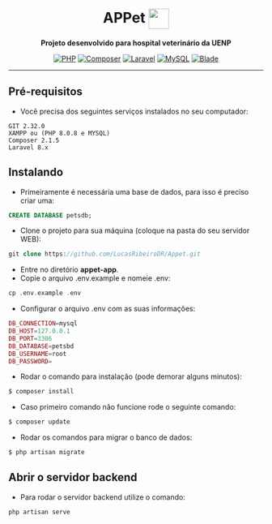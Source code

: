 <h1 align="center">
  <strong>APPet <img align="center" height="40" src="./appet-app/public/pet.ico"></strong>
</h1>

<div align="center">

**Projeto desenvolvido para hospital veterinário da UENP**

</div>

<div align="center">
  <a href="https://www.php.net/" target="_blank"><img alt="PHP" src="https://img.shields.io/badge/PHP-%235466B8.svg?&style=flat&logo=php&logoColor=white"/></a>
  <a href="https://getcomposer.org/" target="_blank"><img alt="Composer" src="https://img.shields.io/badge/Composer-%23ffffff.svg?&style=flat&logo=composer&logoColor=%238B4513"/></a>
  <a href="https://laravel.com/" target="_blank"><img alt="Laravel" src="https://img.shields.io/badge/Laravel-%23ff2d20.svg?&style=flat&logo=laravel&logoColor=white"/></a>
  <a href="https://www.mysql.com/" target="_blank"><img alt="MySQL" src="https://img.shields.io/badge/MySQL-%23ADD8E6.svg?&style=flat&logo=mysql&logoColor=black"/></a>
  <a href="https://git-scm.com/" target="_blank"><img alt="Blade" src="https://img.shields.io/badge/Git-%23ffffff.svg?&style=flat&logo=git&logoColor=%23FF4500"/></a>
</div>

---
## Pré-requisitos

- Você precisa dos seguintes serviços instalados no seu computador:

```
GIT 2.32.0
XAMPP ou (PHP 8.0.8 e MYSQL)
Composer 2.1.5
Laravel 8.x
```

## Instalando
- Primeiramente é necessária uma base de dados, para isso é preciso criar uma:
```SQL
CREATE DATABASE petsdb;
```
- Clone o projeto para sua máquina (coloque na pasta do seu servidor WEB):
```php
git clone https://github.com/LucasRibeiroDR/Appet.git
```
- Entre no diretório **appet-app**.
- Copie o arquivo .env.example e nomeie .env:

```php
cp .env.example .env
```
- Configurar o arquivo .env com as suas informações:
```php
DB_CONNECTION=mysql
DB_HOST=127.0.0.1
DB_PORT=3306
DB_DATABASE=petsbd
DB_USERNAME=root
DB_PASSWORD=
```
- Rodar o comando para instalação (pode demorar alguns minutos):

```php
$ composer install 
```
- Caso primeiro comando não funcione rode o seguinte comando:
```php
$ composer update 
```

<!-- - Rodar os comandos para migrar o banco de dados com alguns dados de teste:
```php
$ php artisan migrate --seed
``` -->
- Rodar os comandos para migrar o banco de dados:
```php
$ php artisan migrate
``` 
## Abrir o servidor backend

- Para rodar o servidor backend utilize o comando:

```
php artisan serve
```